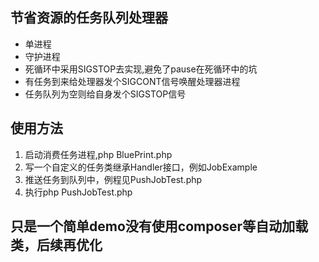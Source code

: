 ## 节省资源的任务队列处理器
- 单进程
- 守护进程
- 死循环中采用SIGSTOP去实现,避免了pause在死循环中的坑
- 有任务到来给处理器发个SIGCONT信号唤醒处理器进程
- 任务队列为空则给自身发个SIGSTOP信号

## 使用方法
1. 启动消费任务进程,php BluePrint.php
2. 写一个自定义的任务类继承Handler接口，例如JobExample
3. 推送任务到队列中，例程见PushJobTest.php
4. 执行php PushJobTest.php

## 只是一个简单demo没有使用composer等自动加载类，后续再优化
